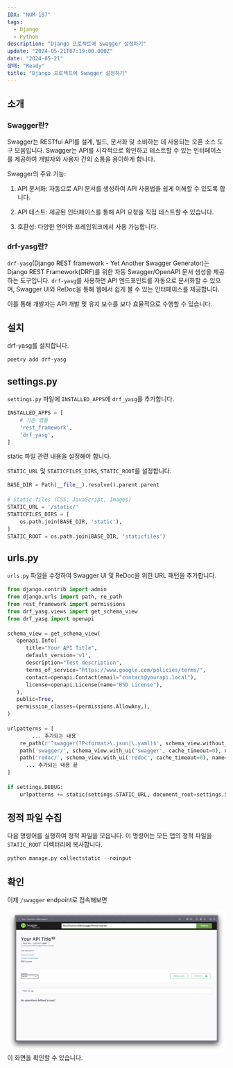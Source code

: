 ```yaml
---
IDX: "NUM-187"
tags:
  - Django
  - Python
description: "Django 프로젝트에 Swagger 설정하기"
update: "2024-05-21T07:19:00.000Z"
date: "2024-05-21"
상태: "Ready"
title: "Django 프로젝트에 Swagger 설정하기"
---
```

## 소개

### Swagger란?

Swagger는 RESTful API를 설계, 빌드, 문서화 및 소비하는 데 사용되는 오픈 소스 도구 모음입니다. Swagger는 API를 시각적으로 확인하고 테스트할 수 있는 인터페이스를 제공하여 개발자와 사용자 간의 소통을 용이하게 합니다.

Swagger의 주요 기능:

1. API 문서화: 자동으로 API 문서를 생성하여 API 사용법을 쉽게 이해할 수 있도록 합니다.

1. API 테스트: 제공된 인터페이스를 통해 API 요청을 직접 테스트할 수 있습니다.

1. 호환성: 다양한 언어와 프레임워크에서 사용 가능합니다.

### drf-yasg란?

`drf-yasg`(Django REST framework - Yet Another Swagger Generator)는 Django REST Framework(DRF)를 위한 자동 Swagger/OpenAPI 문서 생성을 제공하는 도구입니다. `drf-yasg`를 사용하면 API 엔드포인트를 자동으로 문서화할 수 있으며, Swagger UI와 ReDoc을 통해 웹에서 쉽게 볼 수 있는 인터페이스를 제공합니다.

이를 통해 개발자는 API 개발 및 유지 보수를 보다 효율적으로 수행할 수 있습니다.

## 설치

drf-yasg를 설치합니다. 

```bash
poetry add drf-yasg
```

## settings.py

`settings.py` 파일에 `INSTALLED_APPS`에 `drf_yasg`를 추가합니다.

```python
INSTALLED_APPS = [
    # 기존 앱들
    'rest_framework',
    'drf_yasg',
]
```

static 파일 관련 내용을 설정해야 합니다. 

`STATIC_URL` 및 `STATICFILES_DIRS`, `STATIC_ROOT`를 설정합니다.

```python
BASE_DIR = Path(__file__).resolve().parent.parent

# Static files (CSS, JavaScript, Images)
STATIC_URL = '/static/'
STATICFILES_DIRS = [
    os.path.join(BASE_DIR, 'static'),
]
STATIC_ROOT = os.path.join(BASE_DIR, 'staticfiles')
```

## urls.py

`urls.py` 파일을 수정하여 Swagger UI 및 ReDoc을 위한 URL 패턴을 추가합니다.

```python
from django.contrib import admin
from django.urls import path, re_path
from rest_framework import permissions
from drf_yasg.views import get_schema_view
from drf_yasg import openapi

schema_view = get_schema_view(
   openapi.Info(
      title="Your API Title",
      default_version='v1',
      description="Test description",
      terms_of_service="https://www.google.com/policies/terms/",
      contact=openapi.Contact(email="contact@yourapi.local"),
      license=openapi.License(name="BSD License"),
   ),
   public=True,
   permission_classes=(permissions.AllowAny,),
)

urlpatterns = [
		... 추가되는 내용
    re_path(r'^swagger(?P<format>\.json|\.yaml)$', schema_view.without_ui(cache_timeout=0), name='schema-json'),
    path('swagger/', schema_view.with_ui('swagger', cache_timeout=0), name='schema-swagger-ui'),
    path('redoc/', schema_view.with_ui('redoc', cache_timeout=0), name='schema-redoc'),
	  ... 추가되는 내용 끝
]

if settings.DEBUG:
    urlpatterns += static(settings.STATIC_URL, document_root=settings.STATIC_ROOT)


```

## 정적 파일 수집

다음 명령어를 실행하여 정적 파일을 모읍니다. 이 명령어는 모든 앱의 정적 파일을 `STATIC_ROOT` 디렉터리에 복사합니다.

```python
python manage.py collectstatic --noinput
```

## 확인

이제 `/swagger` endpoint로 접속해보면 

![](image1.png)
이 화면을 확인할 수 있습니다. 

